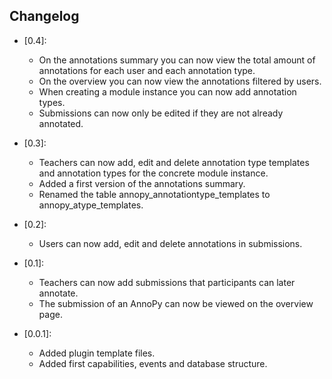 ## Changelog ##

- [0.4]:
    - On the annotations summary you can now view the total amount of annotations for each user and each annotation type.
    - On the overview you can now view the annotations filtered by users.
    - When creating a module instance you can now add annotation types.
    - Submissions can now only be edited if they are not already annotated.

- [0.3]:
    - Teachers can now add, edit and delete annotation type templates and annotation types for the concrete module instance.
    - Added a first version of the annotations summary.
    - Renamed the table annopy_annotationtype_templates to annopy_atype_templates.

- [0.2]:
    - Users can now add, edit and delete annotations in submissions.

- [0.1]:
    - Teachers can now add submissions that participants can later annotate.
    - The submission of an AnnoPy can now be viewed on the overview page.

- [0.0.1]:
    - Added plugin template files.
    - Added first capabilities, events and database structure.
